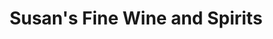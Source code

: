 ---
title: "Susan's Fine Wine and Spirits"
url: /santa-fe/susans-fine-wine-and-spirits/
shop: alcohol
---